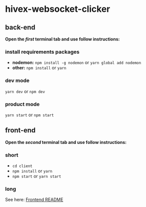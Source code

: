﻿# hivex-websocket-clicker
 ## back-end
 **Open the _first_ terminal tab and use follow instructions:**
 ### install requirements packages
 - **nodemon:**
 `npm install -g nodemon`
 or
 `yarn global add nodemon`
 - **other:**
 `npm install`
 or
 `yarn`
 ### dev mode
 `yarn dev` or `npm dev`
 ### product mode
 `yarn start` or `npm start`
 ## front-end
 **Open the _second_ terminal tab and use follow instructions:**
 ### short
 - `cd client`
 - `npm install` or `yarn`
 - `npm start` or `yarn start`
 ### long
 See here: [Frontend README](https://github.com/kstroevsky/hivex-websocket-clicker/blob/main/client/README.md)
